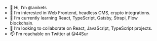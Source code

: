 - 👋 Hi, I’m @anikets
- 👀 I’m interested in Web Frontend, headless CMS, crypto integrations.
- 🌱 I’m currently learning React, TypeScript, Gatsby, Strapi, Flow blockchain.
- 💞️ I’m looking to collaborate on React, JavaScript, TypeScript projects.
- 📫 I'm reachable on Twitter at @44Sur

<!---
anikets/anikets is a ✨ special ✨ repository because its `README.md` (this file) appears on your GitHub profile.
You can click the Preview link to take a look at your changes.
--->
